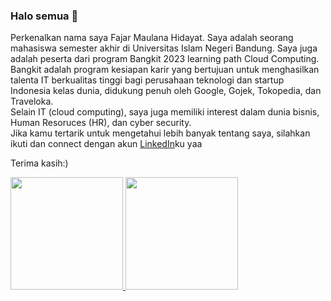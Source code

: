 ### Halo semua 👋

Perkenalkan nama saya Fajar Maulana Hidayat. Saya adalah seorang mahasiswa semester akhir di Universitas Islam Negeri Bandung. Saya juga adalah peserta dari program Bangkit 2023 learning path Cloud Computing. Bangkit adalah program kesiapan karir yang bertujuan untuk menghasilkan talenta IT berkualitas tinggi bagi perusahaan teknologi dan startup Indonesia kelas dunia, didukung penuh oleh Google, Gojek, Tokopedia, dan Traveloka.<br/>
Selain IT (cloud computing), saya juga memiliki interest dalam dunia bisnis, Human Resoruces (HR), dan cyber security.<br/>
Jika kamu tertarik untuk mengetahui lebih banyak tentang saya, silahkan ikuti dan connect dengan akun [LinkedIn](https://www.linkedin.com/in/fajarmaulanahd/)ku yaa

Terima kasih:)

<p align="left">
<a href="https://github.com/fajarmaulanahd">
  <img height="180em" src="https://github-readme-stats-eight-theta.vercel.app/api?username=gilangadhan&show_icons=true&theme=algolia&include_all_commits=true&count_private=true"/>
  <img height="180em" src="https://github-readme-stats-eight-theta.vercel.app/api/top-langs/?username=gilangadhan&layout=compact&langs_count=8&theme=algolia"/>
</a>
</p>

